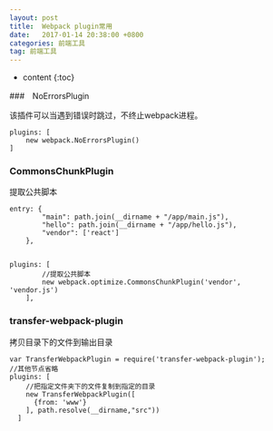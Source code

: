 ```yaml
---
layout: post
title:  Webpack plugin常用 
date:   2017-01-14 20:38:00 +0800
categories: 前端工具
tag: 前端工具
---
```


* content
{:toc}

###　NoErrorsPlugin

该插件可以当遇到错误时跳过，不终止webpack进程。

	plugins: [
		new webpack.NoErrorsPlugin()
	]

### CommonsChunkPlugin

提取公共脚本

```
entry: {
		"main": path.join(__dirname + "/app/main.js"),
		"hello": path.join(__dirname + "/app/hello.js"),
		"vendor": ['react']
	},


plugins: [
	    //提取公共脚本
	    new webpack.optimize.CommonsChunkPlugin('vendor',  'vendor.js')
  	],
```

### transfer-webpack-plugin

拷贝目录下的文件到输出目录

```
var TransferWebpackPlugin = require('transfer-webpack-plugin');
//其他节点省略    
plugins: [
    //把指定文件夹下的文件复制到指定的目录
    new TransferWebpackPlugin([
      {from: 'www'}
    ], path.resolve(__dirname,"src"))
  ]
```
